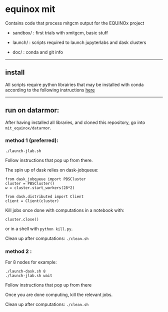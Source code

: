 # equinox mit
Contains code that process mitgcm output for the EQUINOx project

- sandbox/ : first trials with xmitgcm, basic stuff

- launch/ : scripts required to launch jupyterlabs  and dask clusters

- doc/ : conda and git info

---
## install

All scripts require python librairies that may be installed with conda according to the following instructions [here](https://github.com/apatlpo/mit_equinox/blob/master/doc/conda.md)

---
## run on datarmor:

After having installed all libraries, and cloned this repository, go into `mit_equinox/datarmor`.

### method 1 (preferred):

```
./launch-jlab.sh
```

Follow instructions that pop up from there.

The spin up of dask relies on dask-jobqueue:
```
from dask_jobqueue import PBSCluster
cluster = PBSCluster()
w = cluster.start_workers(28*2)

from dask.distributed import Client
client = Client(cluster)
```

Kill jobs once done with computations in  a notebook with:
```
cluster.close()
```
or in a shell with `python kill.py`.

Clean up after computations: `./clean.sh`

### method 2 :

For 8 nodes for example:
```
./launch-dask.sh 8
./launch-jlab.sh wait
```

Follow instructions that pop up from there

Once you are done computing, kill the relevant jobs.

Clean up after computations: `./clean.sh`
